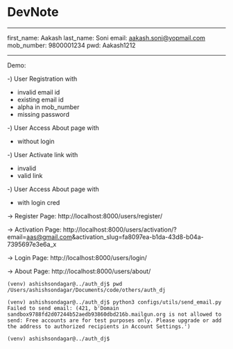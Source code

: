 # DevNote


---
first_name: Aakash
last_name: Soni
email: aakash.soni@yopmail.com
mob_number: 9800001234
pwd: Aakash1212


---
Demo:

-) User Registration with 
  - invalid email id
  - existing email id
  - alpha in mob_number 
  - missing password

-) User Access About page with 
  - without login

-) User Activate link with 
  - invalid 
  - valid link

-) User Access About page with 
  - with login cred


-> Register Page:
http://localhost:8000/users/register/

-> Activation Page:
http://localhost:8000/users/activation/?email=aas@gmail.com&activation_slug=fa8097ea-b1da-43d8-b04a-7395697e3e6a_x

-> Login Page:
http://localhost:8000/users/login/

-> About Page:
http://localhost:8000/users/about/


```
(venv) ashishsondagar@../auth_dj$ pwd
/Users/ashishsondagar/Documents/code/others/auth_dj

(venv) ashishsondagar@../auth_dj$ python3 configs/utils/send_email.py
Failed to send email: (421, b'Domain sandbox9788fd2d07244b52aedb93860dbd216b.mailgun.org is not allowed to send: Free accounts are for test purposes only. Please upgrade or add the address to authorized recipients in Account Settings.')

(venv) ashishsondagar@../auth_dj$
```